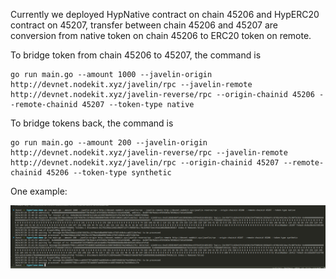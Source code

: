 Currently we deployed HypNative contract on chain 45206 and HypERC20 contract on 45207, transfer between chain 45206 and 45207 are conversion from native token on chain 45206 to ERC20 token on remote. 

To bridge token from chain 45206 to 45207, the command is

```shell
go run main.go --amount 1000 --javelin-origin http://devnet.nodekit.xyz/javelin/rpc --javelin-remote http://devnet.nodekit.xyz/javelin-reverse/rpc --origin-chainid 45206 --remote-chainid 45207 --token-type native
```

To bridge tokens back, the command is 

```shell
go run main.go --amount 200 --javelin-origin http://devnet.nodekit.xyz/javelin-reverse/rpc --javelin-remote http://devnet.nodekit.xyz/javelin/rpc --origin-chainid 45207 --remote-chainid 45206 --token-type synthetic
```

One example: 

![Transfer](./assets/transfer.png)